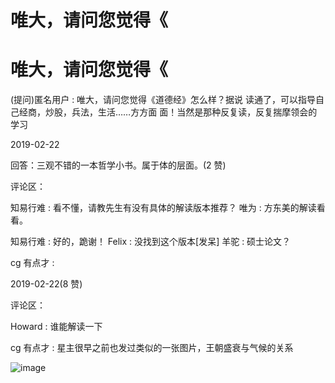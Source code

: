 # 唯大，请问您觉得《

# 唯大，请问您觉得《

(提问)匿名用户 : 唯大，请问您觉得《道德经》怎么样？据说 读通了，可以指导自己经商，炒股，兵法，生活……方方面 面！当然是那种反复读，反复揣摩领会的学习

2019-02-22

回答：三观不错的一本哲学小书。属于体的层面。(2 赞)

评论区：

知易行难 : 看不懂，请教先生有没有具体的解读版本推荐？ 唯为 : 方东美的解读看看。

知易行难 : 好的，跪谢！ Felix : 没找到这个版本[发呆] 羊驼 : 硕士论文？

cg 有点才 :

2019-02-22(8 赞)

评论区：

Howard : 谁能解读一下

cg 有点才 : 星主很早之前也发过类似的一张图片，王朝盛衰与气候的关系

![image](img/Image_0091.png)